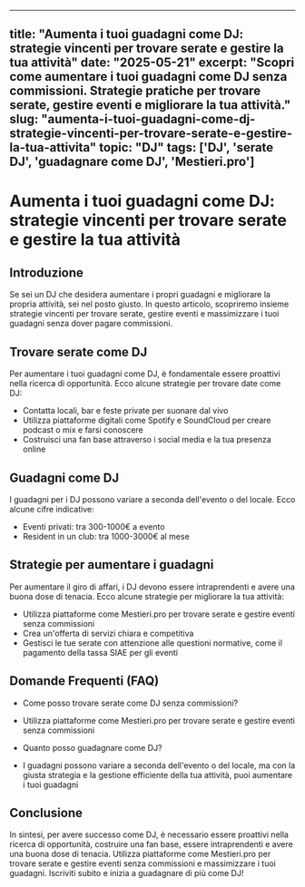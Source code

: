 
---
title: "Aumenta i tuoi guadagni come DJ: strategie vincenti per trovare serate e gestire la tua attività"
date: "2025-05-21"
excerpt: "Scopri come aumentare i tuoi guadagni come DJ senza commissioni. Strategie pratiche per trovare serate, gestire eventi e migliorare la tua attività."
slug: "aumenta-i-tuoi-guadagni-come-dj-strategie-vincenti-per-trovare-serate-e-gestire-la-tua-attivita"
topic: "DJ"
tags: ['DJ', 'serate DJ', 'guadagnare come DJ', 'Mestieri.pro']
---

# Aumenta i tuoi guadagni come DJ: strategie vincenti per trovare serate e gestire la tua attività

## Introduzione

Se sei un DJ che desidera aumentare i propri guadagni e migliorare la propria attività, sei nel posto giusto. In questo articolo, scopriremo insieme strategie vincenti per trovare serate, gestire eventi e massimizzare i tuoi guadagni senza dover pagare commissioni.

## Trovare serate come DJ

Per aumentare i tuoi guadagni come DJ, è fondamentale essere proattivi nella ricerca di opportunità. Ecco alcune strategie per trovare date come DJ:

* Contatta locali, bar e feste private per suonare dal vivo
* Utilizza piattaforme digitali come Spotify e SoundCloud per creare podcast o mix e farsi conoscere
* Costruisci una fan base attraverso i social media e la tua presenza online

## Guadagni come DJ

I guadagni per i DJ possono variare a seconda dell'evento o del locale. Ecco alcune cifre indicative:

* Eventi privati: tra 300-1000€ a evento
* Resident in un club: tra 1000-3000€ al mese

## Strategie per aumentare i guadagni

Per aumentare il giro di affari, i DJ devono essere intraprendenti e avere una buona dose di tenacia. Ecco alcune strategie per migliorare la tua attività:

* Utilizza piattaforme come Mestieri.pro per trovare serate e gestire eventi senza commissioni
* Crea un'offerta di servizi chiara e competitiva
* Gestisci le tue serate con attenzione alle questioni normative, come il pagamento della tassa SIAE per gli eventi

## Domande Frequenti (FAQ)

* Come posso trovare serate come DJ senza commissioni?
 + Utilizza piattaforme come Mestieri.pro per trovare serate e gestire eventi senza commissioni
* Quanto posso guadagnare come DJ?
 + I guadagni possono variare a seconda dell'evento o del locale, ma con la giusta strategia e la gestione efficiente della tua attività, puoi aumentare i tuoi guadagni

## Conclusione

In sintesi, per avere successo come DJ, è necessario essere proattivi nella ricerca di opportunità, costruire una fan base, essere intraprendenti e avere una buona dose di tenacia. Utilizza piattaforme come Mestieri.pro per trovare serate e gestire eventi senza commissioni e massimizzare i tuoi guadagni. Iscriviti subito e inizia a guadagnare di più come DJ!
